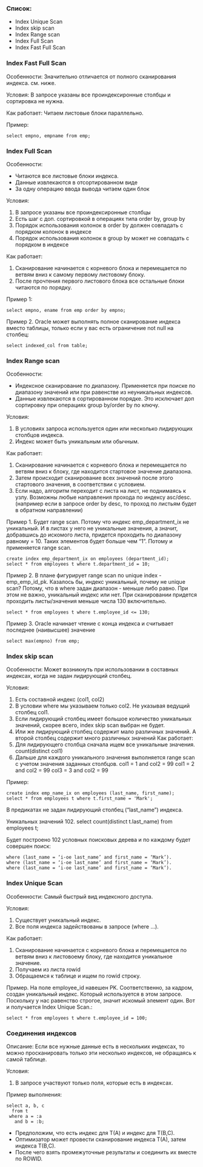 ### Список:
  - Index Unique Scan
  - Index skip scan
  - Index Range scan
  - Index Full Scan
  - Index Fast Full Scan


### Index Fast Full Scan
Особенности: Значительно отличается от полного сканирования индекса. см. ниже.

Условия: В запросе указаны все проиндексиронные столбцы и сортировка не нужна.

Как работает:
Читаем листовые блоки параллельно.

Пример: 
````
select empno, empname from emp;
````

### Index Full Scan
Особенности: 
  - Читаются все листовые блоки индекса.
  - Данные извлекаются в отсортированном виде
  - За одну операцию ввода вывода читаем один блок

Условия:
  1. В запросе указаны все проиндексиронные столбцы
  2. Есть шаг с доп. сортировкой в операциях типа order by, group by
  3. Порядок использования колонок в order by должен совпадать с порядком колонок в индексе
  4. Порядок использования колонок в group by может не совпадать с порядком в индексе

Как работает:
  1. Сканирование начинается с корневого блока и перемещается по ветвям вниз к самому первому листовому блоку. 
  2. После прочтения первого листового блока все остальные блоки читаются по порядку.


Пример 1:
````
select empno, ename from emp order by empno;
````

Пример 2. Oracle может выполнять полное сканирование индекса вместо таблицы, только если у вас есть ограничение not null на столбец:
````
select indexed_col from table;
````


### Index Range scan
Особенности: 
  - Индексное сканирование по диапазону. Применяется при поиске по диапазону значений или при равенстве из неуникальных индексов.
  - Данные извлекаются в сортированном порядке. Это исключает доп сортировку при операциях group by/order by по ключу.

Условия:
  1. В условиях запроса используется один или несколько лидирующих столбцов индекса.
  2. Индекс может быть уникальным или обычным.

Как работает:
  1. Сканирование начинается с корневого блока и перемещается по ветвям вниз к блоку, где находится стартовое значение диапазона. 
  2. Затем происходит сканирование всех значений после этого стартового значения, в соответствии с условием. 
  3. Если надо, алгоритм переходит с листа на лист, не поднимаясь к узлу. Возможны любые направления прохода по индексу asc/desc.(например если в запросе order by desc, то проход по листьям будет в обратном направлении)
  
Пример 1. Будет range scan. Потому что индекс emp_department_ix не уникальный. И в листах у него не уникальные значения, а значит, добравшись до искомого листа, придется проходить по диапазону равному = 10. Таких элементов будет больше чем “1”. Потому и применяется range scan.
````
create index emp_department_ix on employees (department_id);
select * from employees t where t.department_id = 10;
````

Пример 2. В плане фигурирует range scan по unique index - emp_emp_id_pk. Казалось бы, индекс уникальный, почему не unique scan? Потому, что в where задан диапазон - меньше либо равно. При этом не важно, уникальный индекс или нет. При сканировании придется проходить листы/значения меньше числа 130 включительно.
````
select * from employees t where t.employee_id <= 130;
````

Пример 3. Oracle начинает чтение с конца индекса и считывает последнее (наивысшее) значение
````
select max(empno) from emp;
````


### Index skip scan
Особенности: Может возникнуть при использовании в составных индексах, когда не задан лидирующий столбец.

Условия:
  1. Есть составной индекс (col1, col2)
  2. В условии where мы указываем только col2. Не указывая ведущий столбец col1.
  3. Если лидирующий столбец имеет большое количество уникальных значений, скорее всего, index skip scan выбран не будет.
  4. Или же лидирующий столбец содержит мало различных значений. А второй столбец содержит много различных значений
Как работает:
  1. Для лидирующего столбца сначала ищем все уникальные значения. count(distinct col1)
  2. Дальше для каждого уникального значения выполняется range scan с учетом значения заданных столбцов.
     сol1 = 1 and col2 = 99
     col1 = 2 and col2 = 99
     col3 = 3 and col2 = 99 

Пример:
````
create index emp_name_ix on employees (last_name, first_name);
select * from employees t where t.first_name = 'Mark';
````

В предикатах не задан лидирующий столбец (“last_name”) индекса.

Уникальных значений 102. select count(distinct t.last_name) from employees t;

Будет построено 102 условных поисковых дерева и по каждому будет совершен поиск:
````
where (last_name = ‘i-ое last_name’ and first_name = ‘Mark’).
where (last_name = ‘i-ое last_name’ and first_name = ‘Mark’).
where (last_name = ‘i-ое last_name’ and first_name = ‘Mark’).
````


### Index Unique Scan
Особенности: Самый быстрый вид индексного доступа.

Условия: 
  1. Существует уникальный индекс.
  2. Все поля индекса задействованы в запросе (where …).

Как работает:
  1. Сканирование начинается с корневого блока и перемещается по ветвям вниз к листовоему блоку, где находится уникальное значение. 
  2. Получаем из листа rowid
  3. Обращаемся к таблице и ищем по rowid строку. 


Пример. На поле employee_id навешен PK. Соответственно, за кадром, создан уникальный индекс. Который используется в этом запросе. Поскольку у нас равенство строгое, значит искомый элемент один. Вот и получается Index Unique Scan.: 
````
select * from employees t where t.employee_id = 100;
````



### Соединения индексов
Описание: Если все нужные данные есть в нескольких индексах, то можно просканировать только эти несколько индексов, не обращаясь к самой таблице.

Условия:
  1. В запросе участвуют только поля, которые есть в индексах.

Пример выполнения:
````
select a, b, c
  from t
 where a = :a
   and b = :b;
````

  - Предположим, что есть индекс для Т(А) и индекс для Т(В,С).
  - Оптимизатор может провести сканирование индекса Т(А), затем индекса Т(В,С). 
  - После чего взять промежуточные результаты и соединить их вместе по ROWID.

